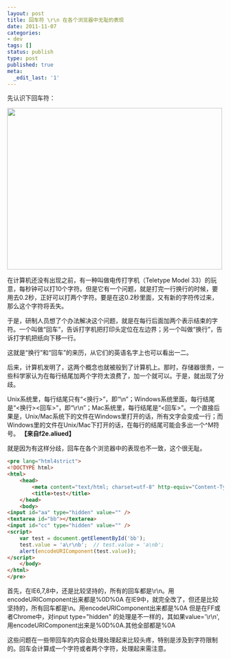 ```yaml
---
layout: post
title: 回车符 \r\n 在各个浏览器中无耻的表现
date: 2011-11-07 
categories:
- dev
tags: []
status: publish
type: post
published: true
meta:
  _edit_last: '1'
---
```

先认识下回车符：


<a href="/wp-content/uploads/ASR-33_21.jpg"><img src="/wp-content/uploads/ASR-33_21.jpg" alt="" title="ASR-33_2" width="500" height="375" class="alignnone size-full wp-image-391" /></a>


在计算机还没有出现之前，有一种叫做电传打字机（Teletype Model 33）的玩意，每秒钟可以打10个字符。但是它有一个问题，就是打完一行换行的时候，要用去0.2秒，正好可以打两个字符。要是在这0.2秒里面，又有新的字符传过来，那么这个字符将丢失。

于是，研制人员想了个办法解决这个问题，就是在每行后面加两个表示结束的字符。一个叫做“回车”，告诉打字机把打印头定位在左边界；另一个叫做“换行”，告诉打字机把纸向下移一行。

这就是“换行”和“回车”的来历，从它们的英语名字上也可以看出一二。

后来，计算机发明了，这两个概念也就被般到了计算机上。那时，存储器很贵，一些科学家认为在每行结尾加两个字符太浪费了，加一个就可以。于是，就出现了分歧。

Unix系统里，每行结尾只有“<换行>”，即“\n”；Windows系统里面，每行结尾是“<换行><回车>”，即“\r\n”；Mac系统里，每行结尾是“<回车>”。一个直接后果是，Unix/Mac系统下的文件在Windows里打开的话，所有文字会变成一行；而Windows里的文件在Unix/Mac下打开的话，在每行的结尾可能会多出一个^M符号。
<strong>【来自f2e.aliued】</strong>


就是因为有这样分歧，回车在各个浏览器中的表现也不一致，这个很无耻。
```html
<pre lang="html4strict">
<!DOCTYPE html>
<html>
	<head>
		<meta content="text/html; charset=utf-8" http-equiv="Content-Type" />
		<title>test</title>
	</head>
	<body>
<input id="aa" type="hidden" value="" />
<textarea id="bb"></textarea>
<input id="cc" type="hidden" value="" />
<script>
	var test = document.getElementById('bb');
	test.value = 'a\r\nb';	// test.value = 'a\nb';
	alert(encodeURIComponent(test.value));
</script>
	</body>
</html>
</pre>
```
首先，在IE6,7,8中，还是比较坚持的，所有的回车都是\r\n。用encodeURIComponent出来都是%0D%0A
在IE9中，就完全改了，但还是比较坚持的，所有回车都是\n。用encodeURIComponent出来都是%0A
但是在FF或者Chrome中，对input type="hidden" 的处理是不一样的，其如果value='\r\n',用encodeURIComponent出来是%0D%0A.其他全部都是%0A

这些问题在一些带回车的内容会处理处理起来比较头疼，特别是涉及到字符限制的。回车会计算成一个字符或者两个字符，处理起来需注意。
